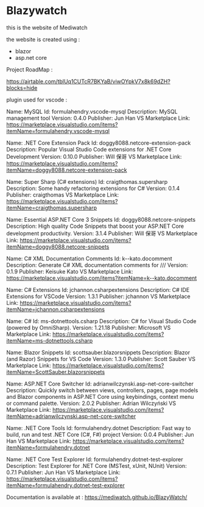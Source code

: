 # Blazywatch
this is the website of Mediwatch

the website is created using :
- blazor
- asp.net core


Project RoadMap :

https://airtable.com/tblUq1CUTcR7BKYaB/viwOYpkV7x8k69dZH?blocks=hide


plugin used for vscode :

Name: MySQL
Id: formulahendry.vscode-mysql
Description: MySQL management tool
Version: 0.4.0
Publisher: Jun Han
VS Marketplace Link: https://marketplace.visualstudio.com/items?itemName=formulahendry.vscode-mysql

Name: .NET Core Extension Pack
Id: doggy8088.netcore-extension-pack
Description: Popular Visual Studio Code extensions for .NET Core Development
Version: 0.10.0
Publisher: Will 保哥
VS Marketplace Link: https://marketplace.visualstudio.com/items?itemName=doggy8088.netcore-extension-pack

Name: Super Sharp (C# extensions)
Id: craigthomas.supersharp
Description: Some handy refactoring extensions for C#
Version: 0.1.4
Publisher: craigthomas
VS Marketplace Link: https://marketplace.visualstudio.com/items?itemName=craigthomas.supersharp

Name: Essential ASP.NET Core 3 Snippets
Id: doggy8088.netcore-snippets
Description: High quality Code Snippets that boost your ASP.NET Core development productivity.
Version: 3.1.4
Publisher: Will 保哥
VS Marketplace Link: https://marketplace.visualstudio.com/items?itemName=doggy8088.netcore-snippets

Name: C# XML Documentation Comments
Id: k--kato.docomment
Description: Generate C# XML documentation comments for ///
Version: 0.1.9
Publisher: Keisuke Kato
VS Marketplace Link: https://marketplace.visualstudio.com/items?itemName=k--kato.docomment

Name: C# Extensions
Id: jchannon.csharpextensions
Description: C# IDE Extensions for VSCode
Version: 1.3.1
Publisher: jchannon
VS Marketplace Link: https://marketplace.visualstudio.com/items?itemName=jchannon.csharpextensions

Name: C#
Id: ms-dotnettools.csharp
Description: C# for Visual Studio Code (powered by OmniSharp).
Version: 1.21.18
Publisher: Microsoft
VS Marketplace Link: https://marketplace.visualstudio.com/items?itemName=ms-dotnettools.csharp

Name: Blazor Snippets
Id: scottsauber.blazorsnippets
Description: Blazor (and Razor) Snippets for VS Code
Version: 1.3.0
Publisher: Scott Sauber
VS Marketplace Link: https://marketplace.visualstudio.com/items?itemName=ScottSauber.blazorsnippets

Name: ASP.NET Core Switcher
Id: adrianwilczynski.asp-net-core-switcher
Description: Quickly switch between views, controllers, pages, page models and Blazor components in ASP.NET Core using keybindings, context menu or command palette.
Version: 2.0.2
Publisher: Adrian Wilczyński
VS Marketplace Link: https://marketplace.visualstudio.com/items?itemName=adrianwilczynski.asp-net-core-switcher

Name: .NET Core Tools
Id: formulahendry.dotnet
Description: Fast way to build, run and test .NET Core (C#, F#) project
Version: 0.0.4
Publisher: Jun Han
VS Marketplace Link: https://marketplace.visualstudio.com/items?itemName=formulahendry.dotnet

Name: .NET Core Test Explorer
Id: formulahendry.dotnet-test-explorer
Description: Test Explorer for .NET Core (MSTest, xUnit, NUnit)
Version: 0.7.1
Publisher: Jun Han
VS Marketplace Link: https://marketplace.visualstudio.com/items?itemName=formulahendry.dotnet-test-explorer


Documentation is available at :
https://mediwatch.github.io/BlazyWatch/
